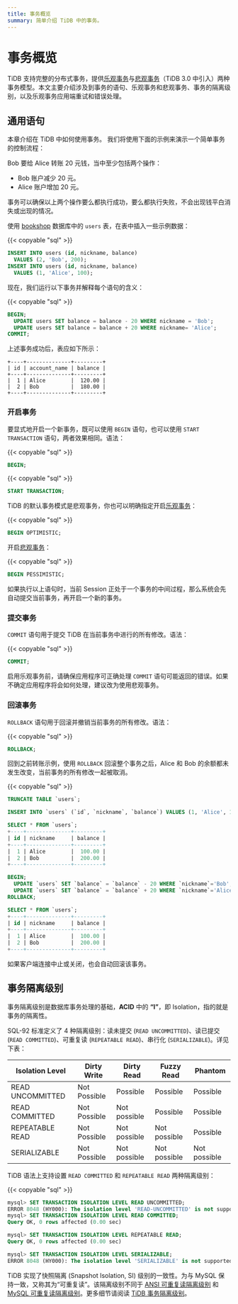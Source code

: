 ```yaml
---
title: 事务概览
summary: 简单介绍 TiDB 中的事务。
---
```


# 事务概览

TiDB 支持完整的分布式事务，提供[乐观事务](/optimistic-transaction.md)与[悲观事务](/pessimistic-transaction.md)（TiDB 3.0 中引入）两种事务模型。本文主要介绍涉及到事务的语句、乐观事务和悲观事务、事务的隔离级别，以及乐观事务应用端重试和错误处理。

## 通用语句

本章介绍在 TiDB 中如何使用事务。 我们将使用下面的示例来演示一个简单事务的控制流程：

Bob 要给 Alice 转账 20 元钱，当中至少包括两个操作：

- Bob 账户减少 20 元。
- Alice 账户增加 20 元。

事务可以确保以上两个操作要么都执行成功，要么都执行失败，不会出现钱平白消失或出现的情况。

使用 [bookshop](/develop/dev-bookshop-schema-design.md) 数据库中的 `users` 表，在表中插入一些示例数据：

{{< copyable "sql" >}}

```sql
INSERT INTO users (id, nickname, balance)
  VALUES (2, 'Bob', 200);
INSERT INTO users (id, nickname, balance)
  VALUES (1, 'Alice', 100);
```

现在，我们运行以下事务并解释每个语句的含义：

{{< copyable "sql" >}}

```sql
BEGIN;
  UPDATE users SET balance = balance - 20 WHERE nickname = 'Bob';
  UPDATE users SET balance = balance + 20 WHERE nickname= 'Alice';
COMMIT;
```

上述事务成功后，表应如下所示：

```
+----+--------------+---------+
| id | account_name | balance |
+----+--------------+---------+
|  1 | Alice        |  120.00 |
|  2 | Bob          |  180.00 |
+----+--------------+---------+

```

### 开启事务

要显式地开启一个新事务，既可以使用 `BEGIN` 语句，也可以使用 `START TRANSACTION` 语句，两者效果相同。语法：

{{< copyable "sql" >}}

```sql
BEGIN;
```

{{< copyable "sql" >}}

```sql
START TRANSACTION;
```

TiDB 的默认事务模式是悲观事务，你也可以明确指定开启[乐观事务](/develop/dev-optimistic-and-pessimistic-transaction.md)：

{{< copyable "sql" >}}

```sql
BEGIN OPTIMISTIC;
```

开启[悲观事务](/develop/dev-optimistic-and-pessimistic-transaction.md)：

{{< copyable "sql" >}}

```sql
BEGIN PESSIMISTIC;
```

如果执行以上语句时，当前 Session 正处于一个事务的中间过程，那么系统会先自动提交当前事务，再开启一个新的事务。

### 提交事务

`COMMIT` 语句用于提交 TiDB 在当前事务中进行的所有修改。语法：

{{< copyable "sql" >}}

```sql
COMMIT;
```

启用乐观事务前，请确保应用程序可正确处理 `COMMIT` 语句可能返回的错误。如果不确定应用程序将会如何处理，建议改为使用悲观事务。

### 回滚事务

`ROLLBACK` 语句用于回滚并撤销当前事务的所有修改。语法：

{{< copyable "sql" >}}

```sql
ROLLBACK;
```

回到之前转账示例，使用 `ROLLBACK` 回滚整个事务之后，Alice 和 Bob 的余额都未发生改变，当前事务的所有修改一起被取消。

{{< copyable "sql" >}}

```sql
TRUNCATE TABLE `users`;

INSERT INTO `users` (`id`, `nickname`, `balance`) VALUES (1, 'Alice', 100), (2, 'Bob', 200);

SELECT * FROM `users`;
+----+--------------+---------+
| id | nickname     | balance |
+----+--------------+---------+
|  1 | Alice        |  100.00 |
|  2 | Bob          |  200.00 |
+----+--------------+---------+

BEGIN;
  UPDATE `users` SET `balance` = `balance` - 20 WHERE `nickname`='Bob';
  UPDATE `users` SET `balance` = `balance` + 20 WHERE `nickname`='Alice';
ROLLBACK;

SELECT * FROM `users`;
+----+--------------+---------+
| id | nickname     | balance |
+----+--------------+---------+
|  1 | Alice        |  100.00 |
|  2 | Bob          |  200.00 |
+----+--------------+---------+
```

如果客户端连接中止或关闭，也会自动回滚该事务。

## 事务隔离级别

事务隔离级别是数据库事务处理的基础，**ACID** 中的 **“I”**，即 Isolation，指的就是事务的隔离性。

SQL-92 标准定义了 4 种隔离级别：读未提交 (`READ UNCOMMITTED`)、读已提交 (`READ COMMITTED`)、可重复读 (`REPEATABLE READ`)、串行化 (`SERIALIZABLE`)。详见下表：

| Isolation Level  | Dirty Write  | Dirty Read   | Fuzzy Read   | Phantom      |
| ---------------- | ------------ | ------------ | ------------ | ------------ |
| READ UNCOMMITTED | Not Possible | Possible     | Possible     | Possible     |
| READ COMMITTED   | Not Possible | Not possible | Possible     | Possible     |
| REPEATABLE READ  | Not Possible | Not possible | Not possible | Possible     |
| SERIALIZABLE     | Not Possible | Not possible | Not possible | Not possible |

TiDB 语法上支持设置 `READ COMMITTED` 和 `REPEATABLE READ` 两种隔离级别：

{{< copyable "sql" >}}

```sql
mysql> SET TRANSACTION ISOLATION LEVEL READ UNCOMMITTED;
ERROR 8048 (HY000): The isolation level 'READ-UNCOMMITTED' is not supported. Set tidb_skip_isolation_level_check=1 to skip this error
mysql> SET TRANSACTION ISOLATION LEVEL READ COMMITTED;
Query OK, 0 rows affected (0.00 sec)

mysql> SET TRANSACTION ISOLATION LEVEL REPEATABLE READ;
Query OK, 0 rows affected (0.00 sec)

mysql> SET TRANSACTION ISOLATION LEVEL SERIALIZABLE;
ERROR 8048 (HY000): The isolation level 'SERIALIZABLE' is not supported. Set tidb_skip_isolation_level_check=1 to skip this error
```

TiDB 实现了快照隔离 (Snapshot Isolation, SI) 级别的一致性。为与 MySQL 保持一致，又称其为“可重复读”。该隔离级别不同于 [ANSI 可重复读隔离级别](/transaction-isolation-levels.md#与-ansi-可重复读隔离级别的区别) 和 [MySQL 可重复读隔离级别](/transaction-isolation-levels.md#与-mysql-可重复读隔离级别的区别)。更多细节请阅读 [TiDB 事务隔离级别](/transaction-isolation-levels.md)。
